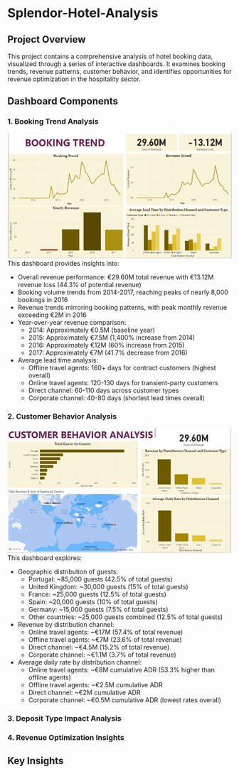 # Splendor-Hotel-Analysis
## Project Overview
This project contains a comprehensive analysis of hotel booking data, visualized through a series of interactive dashboards. It examines booking trends, revenue patterns, customer behavior, and identifies opportunities for revenue optimization in the hospitality sector.

## Dashboard Components
### 1. Booking Trend Analysis
![Booking Trend.png](https://github.com/giftekpen/Splendor-Hotel-Analysis/blob/main/Booking%20Trend.png)
This dashboard provides insights into:
- Overall revenue performance: €29.60M total revenue with €13.12M revenue loss (44.3% of potential revenue)
- Booking volume trends from 2014-2017, reaching peaks of nearly 8,000 bookings in 2016
- Revenue trends mirroring booking patterns, with peak monthly revenue exceeding €2M in 2016
- Year-over-year revenue comparison:
  - 2014: Approximately €0.5M (baseline year)
  - 2015: Approximately €7.5M (1,400% increase from 2014)
  - 2016: Approximately €12M (60% increase from 2015)
  - 2017: Approximately €7M (41.7% decrease from 2016)
- Average lead time analysis:
  - Offline travel agents: 160+ days for contract customers (highest overall)
  - Online travel agents: 120-130 days for transient-party customers
  - Direct channel: 60-110 days across customer types
  - Corporate channel: 40-80 days (shortest lead times overall)

### 2. Customer Behavior Analysis
![Customer Behaviour.png](https://github.com/giftekpen/Splendor-Hotel-Analysis/blob/main/Customer%20Behaviour.png)
This dashboard explores:
- Geographic distribution of guests:
  - Portugal: ~85,000 guests (42.5% of total guests)
  - United Kingdom: ~30,000 guests (15% of total guests)
  - France: ~25,000 guests (12.5% of total guests)
  - Spain: ~20,000 guests (10% of total guests)
  - Germany: ~15,000 guests (7.5% of total guests)
  - Other countries: ~25,000 guests combined (12.5% of total guests)
- Revenue by distribution channel:
  - Online travel agents: ~€17M (57.4% of total revenue)
  - Offline travel agents: ~€7M (23.6% of total revenue)
  - Direct channel: ~€4.5M (15.2% of total revenue)
  - Corporate channel: ~€1.1M (3.7% of total revenue)
- Average daily rate by distribution channel:
  - Online travel agents: ~€8M cumulative ADR (53.3% higher than offline agents)
  - Offline travel agents: ~€2.5M cumulative ADR
  - Direct channel: ~€2M cumulative ADR
  - Corporate channel: ~€0.5M cumulative ADR (lowest rates overall)

### 3. Deposit Type Impact Analysis 




### 4. Revenue Optimization Insights

## Key Insights

